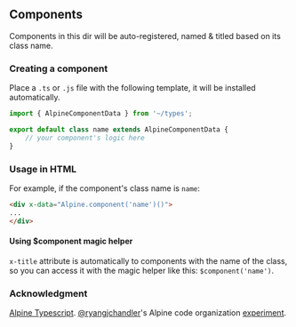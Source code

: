 ## Components

Components in this dir will be auto-registered, named & titled based on its class name. 

### Creating a component

Place a `.ts` or `.js` file with the following template, it will be installed automatically.

```ts
import { AlpineComponentData } from '~/types';

export default class name extends AlpineComponentData {
	// your component's logic here
}

```

### Usage in HTML

For example, if the component's class name is `name`:

```html
<div x-data="Alpine.component('name')()">
...
</div>
```

#### Using $component magic helper

`x-title` attribute is automatically to components with the name of the class, so you can access it with the magic helper like this: `$component('name')`. 

### Acknowledgment

[Alpine Typescript](https://github.com/LeanAdmin/alpine-typescript).
[@ryangjchandler](https://github.com/ryangjchandler)'s Alpine  code organization [experiment](https://github.com/ryangjchandler/alpine-experiments/tree/master/code-org).

